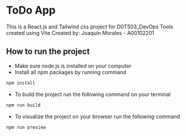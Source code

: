 # ToDo App

This is a React.js and Tailwind css project for D0T503_DevOps Tools created using Vite
Created by: Joaquin Morales - A00102201


## How to run the project

- Make sure node.js is installed on your computer
- Install all npm packages by running command 
```sh
npm install
```
- To build the project run the following command on your terminal
```sh
npm run build
```
- To visualize the project on your browser run the following command
```sh
npm run preview
```